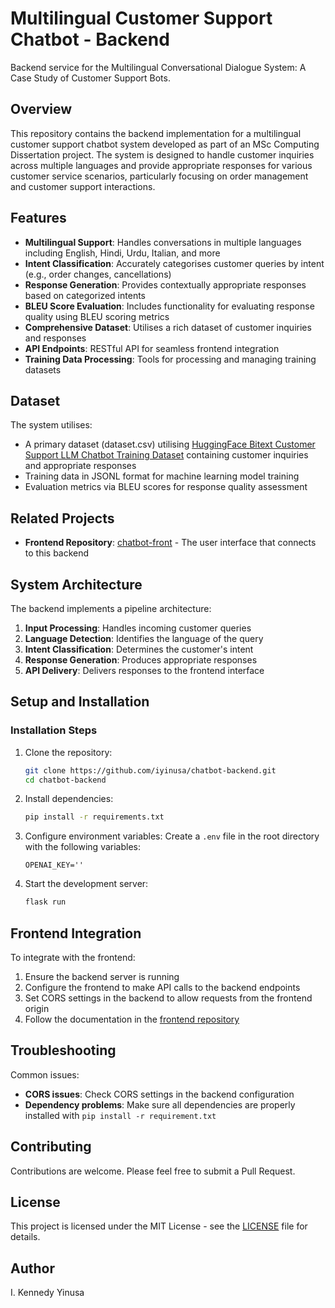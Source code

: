 # Multilingual Customer Support Chatbot - Backend

Backend service for the Multilingual Conversational Dialogue System: A Case Study of Customer Support Bots.

## Overview

This repository contains the backend implementation for a multilingual customer support chatbot system developed as part of an MSc Computing Dissertation project. The system is designed to handle customer inquiries across multiple languages and provide appropriate responses for various customer service scenarios, particularly focusing on order management and customer support interactions.

## Features

- **Multilingual Support**: Handles conversations in multiple languages including English, Hindi, Urdu, Italian, and more
- **Intent Classification**: Accurately categorises customer queries by intent (e.g., order changes, cancellations)
- **Response Generation**: Provides contextually appropriate responses based on categorized intents
- **BLEU Score Evaluation**: Includes functionality for evaluating response quality using BLEU scoring metrics
- **Comprehensive Dataset**: Utilises a rich dataset of customer inquiries and responses
- **API Endpoints**: RESTful API for seamless frontend integration
- **Training Data Processing**: Tools for processing and managing training datasets

## Dataset

The system utilises:

- A primary dataset (dataset.csv) utilising [HuggingFace Bitext Customer Support LLM Chatbot Training
Dataset](https://huggingface.co/datasets/bitext/Bitext-customer-support-llm-chatbot-training-dataset) containing customer inquiries and appropriate responses
- Training data in JSONL format for machine learning model training
- Evaluation metrics via BLEU scores for response quality assessment

## Related Projects

- **Frontend Repository**: [chatbot-front](https://github.com/iyinusa/chatbot-frontend) - The user interface that connects to this backend

## System Architecture

The backend implements a pipeline architecture:
1. **Input Processing**: Handles incoming customer queries
2. **Language Detection**: Identifies the language of the query
3. **Intent Classification**: Determines the customer's intent
4. **Response Generation**: Produces appropriate responses
5. **API Delivery**: Delivers responses to the frontend interface

## Setup and Installation

### Installation Steps

1. Clone the repository:
   ```bash
   git clone https://github.com/iyinusa/chatbot-backend.git
   cd chatbot-backend
   ```

2. Install dependencies:
   ```bash
   pip install -r requirements.txt
   ```

3. Configure environment variables:
   Create a `.env` file in the root directory with the following variables:
   ```
   OPENAI_KEY=''
   ```

4. Start the development server:
   ```bash
   flask run
   ```

## Frontend Integration

To integrate with the frontend:

1. Ensure the backend server is running
2. Configure the frontend to make API calls to the backend endpoints
3. Set CORS settings in the backend to allow requests from the frontend origin
4. Follow the documentation in the [frontend repository](https://github.com/iyinusa/chatbot-front)

## Troubleshooting

Common issues:
- **CORS issues**: Check CORS settings in the backend configuration
- **Dependency problems**: Make sure all dependencies are properly installed with `pip install -r requirement.txt`

## Contributing

Contributions are welcome. Please feel free to submit a Pull Request.

## License

This project is licensed under the MIT License - see the [LICENSE](LICENSE) file for details.

## Author

I. Kennedy Yinusa
